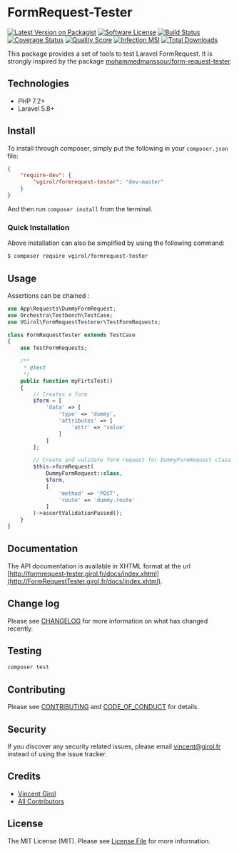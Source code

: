# FormRequest-Tester

[![Latest Version on Packagist][ico-version]][link-packagist]
[![Software License][ico-license]](LICENSE.md)
[![Build Status][ico-travis]][link-travis]
[![Coverage Status][ico-scrutinizer]][link-scrutinizer]
[![Quality Score][ico-code-quality]][link-code-quality]
[![Infection MSI][ico-mutation]][link-mutation]
[![Total Downloads][ico-downloads]][link-downloads]

This package provides a set of tools to test Laravel FormRequest. It is strongly inspired by the package [mohammedmanssour/form-request-tester](https://github.com/mohammedmanssour/form-request-tester).

## Technologies

- PHP 7.2+
- Laravel 5.8+

## Install

To install through composer, simply put the following in your `composer.json` file:

```json
{
    "require-dev": {
        "vgirol/formrequest-tester": "dev-master"
    }
}
```

And then run `composer install` from the terminal.

### Quick Installation

Above installation can also be simplified by using the following command:

``` bash
$ composer require vgirol/formrequest-tester
```

## Usage

Assertions can be chained :

``` php
use App\Requests\DummyFormRequest;
use Orchestra\Testbench\TestCase;
use VGirol\FormRequestTesterer\TestFormRequests;

class FormRequestTester extends TestCase
{
    use TestFormRequests;

    /**
     * @test
     */
    public function myFirtsTest()
    {
        // Creates a form
        $form = [
            'data' => [
                'type' => 'dummy',
                'attributes' => [
                    'attr' => 'value'
                ]
            ]
        ];

        // Create and validate form request for DummyFormRequest class
        $this->formRequest(
            DummyFormRequest::class,
            $form,
            [
                'method' => 'POST',
                'route' => 'dummy.route'
            ]
        )->assertValidationPassed();
    }
}
```

## Documentation

The API documentation is available in XHTML format at the url [http://formrequest-tester.girol.fr/docs/index.xhtml](http://FormRequestTester.girol.fr/docs/index.xhtml).

## Change log

Please see [CHANGELOG](CHANGELOG.md) for more information on what has changed recently.

## Testing

``` bash
composer test
```

## Contributing

Please see [CONTRIBUTING](CONTRIBUTING.md) and [CODE_OF_CONDUCT](CODE_OF_CONDUCT.md) for details.

## Security

If you discover any security related issues, please email [vincent@girol.fr](mailto:vincent@girol.fr) instead of using the issue tracker.

## Credits

- [Vincent Girol][link-author]
- [All Contributors][link-contributors]

## License

The MIT License (MIT). Please see [License File](LICENSE.md) for more information.

[ico-version]: https://img.shields.io/packagist/v/VGirol/FormRequest-Tester.svg?style=flat-square
[ico-license]: https://img.shields.io/badge/license-MIT-brightgreen.svg?style=flat-square
[ico-travis]: https://img.shields.io/travis/VGirol/FormRequest-Tester/master.svg?style=flat-square
[ico-scrutinizer]: https://img.shields.io/scrutinizer/coverage/g/VGirol/FormRequest-Tester.svg?style=flat-square
[ico-code-quality]: https://img.shields.io/scrutinizer/g/VGirol/FormRequest-Tester.svg?style=flat-square
[ico-mutation]: https://img.shields.io/endpoint?style=flat-square&url=https%3A%2F%2Fbadge-api.stryker-mutator.io%2Fgithub.com%2FVGirol%2FFormRequest-Tester%2Fmaster
[ico-downloads]: https://img.shields.io/packagist/dt/VGirol/FormRequest-Tester.svg?style=flat-square

[link-packagist]: https://packagist.org/packages/VGirol/FormRequest-Tester
[link-travis]: https://travis-ci.org/VGirol/FormRequest-Tester
[link-scrutinizer]: https://scrutinizer-ci.com/g/VGirol/FormRequest-Tester/code-structure
[link-code-quality]: https://scrutinizer-ci.com/g/VGirol/FormRequest-Tester
[link-downloads]: https://packagist.org/packages/VGirol/FormRequest-Tester
[link-author]: https://github.com/VGirol
[link-mutation]: https://infection.github.io
[link-contributors]: ../../contributors
